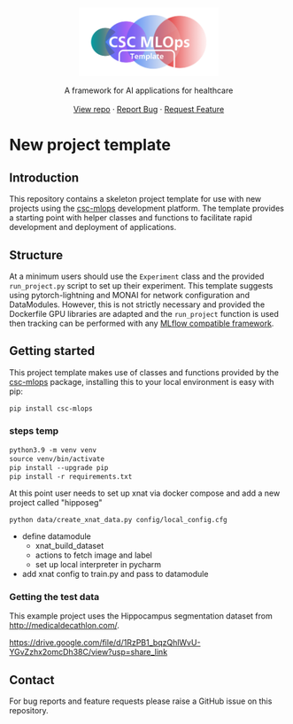 <!-- PROJECT HEADING -->
<br />
<p align="center">
<a href="https://github.com/github_username/repo_name">
    <img src="assets/MOps_template_logo.png" alt="Logo" width="50%">
  </a>
<p align="center">
A framework for AI applications for healthcare
<br />
<br />
<a href="https://github.com/GSTT-CSC/Project_template">View repo</a>
·
<a href="https://github.com/GSTT-CSC/Project_template/issues">Report Bug</a>
·
<a href="https://github.com/GSTT-CSC/Project_template/issues">Request Feature</a>
</p>

# New project template

## Introduction
This repository contains a skeleton project template for use with new projects using the [csc-mlops](https://github.com/GSTT-CSC/MLOps.git) development platform. The template provides a starting point with helper classes and functions to facilitate rapid development and deployment of applications.

## Structure
At a minimum users should use the `Experiment` class and the provided `run_project.py` script to set up their experiment.
This template suggests using pytorch-lightning and MONAI for network configuration and DataModules. 
However, this is not strictly necessary and provided the Dockerfile GPU libraries are adapted and the `run_project` function is used then tracking can be performed with any [MLflow compatible framework](https://mlflow.org/docs/latest/tracking.html#automatic-logging).

## Getting started
This project template makes use of classes and functions provided by the [csc-mlops](https://github.com/GSTT-CSC/MLOps.git) package, installing this to your local environment is easy with pip:

```shell
pip install csc-mlops
```

### steps temp
```shell
python3.9 -m venv venv
source venv/bin/activate
pip install --upgrade pip
pip install -r requirements.txt
```

At this point user needs to set up xnat via docker compose and add a new project called "hipposeg"
```
python data/create_xnat_data.py config/local_config.cfg
```

- define datamodule
  - xnat_build_dataset
  - actions to fetch image and label
  - set up local interpreter in pycharm
- add xnat config to train.py and pass to datamodule



### Getting the test data
This example project uses the Hippocampus segmentation dataset from http://medicaldecathlon.com/.

https://drive.google.com/file/d/1RzPB1_bqzQhlWvU-YGvZzhx2omcDh38C/view?usp=share_link


## Contact
For bug reports and feature requests please raise a GitHub issue on this repository.

